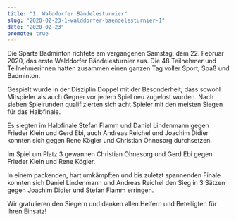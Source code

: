 ```yaml
---
title: "1. Walddorfer Bändelesturnier"
slug: "2020-02-23-1-walddorfer-baendelesturnier-1"
date: "2020-02-23"
promote: true
---
```

Die Sparte Badminton richtete am vergangenen Samstag, dem 22. Februar 2020, das erste Walddorfer Bändelesturnier aus. Die 48 Teilnehmer und Teilnehmerinnen hatten zusammen einen ganzen Tag voller Sport, Spaß und Badminton.


Gespielt wurde in der Disziplin Doppel mit der Besonderheit, dass sowohl Mitspieler als auch Gegner vor jedem Spiel neu zugelost wurden. Nach sieben Spielrunden qualifizierten sich acht Spieler mit den meisten Siegen für das Halbfinale.

Es siegten im Halbfinale Stefan Flamm und Daniel Lindenmann gegen Frieder Klein und Gerd Ebi, auch Andreas Reichel und Joachim Didier konnten sich gegen Rene Kögler und Christian Ohnesorg durchsetzen.


Im Spiel um Platz 3 gewannen Christian Ohnesorg und Gerd Ebi gegen Frieder Klein und Rene Kögler.

In einem packenden, hart umkämpften und bis zuletzt spannenden Finale konnten sich Daniel Lindenmann und Andreas Reichel den Sieg in 3 Sätzen gegen Joachim Didier und Stefan Flamm erringen.

Wir gratulieren den Siegern und danken allen Helfern und Beteiligten für Ihren Einsatz!
